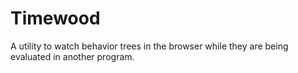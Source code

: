 Timewood
========

A utility to watch behavior trees in the browser while they are being
evaluated in another program.
